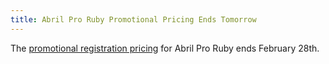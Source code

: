 ```yaml
---
title: Abril Pro Ruby Promotional Pricing Ends Tomorrow
---
```


The [promotional registration pricing][reg] for Abril Pro Ruby ends February
28th.

[reg]: http://www.eventick.com.br/abrilproruby-int
